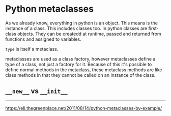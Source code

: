 # Python metaclasses

As we already know, everything in python is an object. This means is the instance
of a class. This includes classes too. In python classes are first-class objects.
They can be createdd at runtime, passed and returned from functions and assigned
to variables.

`type` is itself a metaclass.

metaclasses are used as a class factory, however metaclasses define a type of a
class, not just a factory for it. Because of this it's possible to define normal
methods in the metaclass, these metaclass methods are like class methods in that
they cannot be called on an instance of the class.


## `__new__` vs `__init__`

- - -

https://eli.thegreenplace.net/2011/08/14/python-metaclasses-by-example/